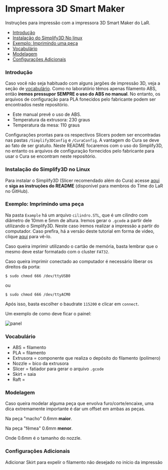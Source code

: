 # Impressora 3D Smart Maker

Instruções para impressão com a impressora 3D Smart Maker do LaR.

- [Introdução](#introduction)
- [Instalação do Simplify3D No linux](#usage)
- [Exemplo: Imprimindo uma peça](#example)
- [Vocabulário](#vocab)
- [Modelagem](#modelling)
- [Configurações Adicionais](#config)

### <a name="introduction"></a> Introdução
Caso você não seja habituado com alguns jargões de impressão 3D, veja a seção de [vocabulário](#vocab). Como no laboratório têmos apenas filamento ABS, então **iremos pressupor SEMPRE o uso do ABS no manual**. No entanto, os arquivos de configuração para PLA fonecidos pelo fabricante podem ser encontrados neste repositório.

- Este manual prevê o uso de ABS.
- Temperatura da extrusora: 230 graus
- Temperatura da mesa: 110 graus

Configurações prontas para os respectivos Slicers podem ser encontradas nas pastas ``` /Simplify3DConfig ``` e ``` /CuraConfig ```. A vantagem do Cura se deve ao fato de ser gratuito. Neste README focaremos com o uso do Simplify3D, no entanto os arquivos de configuração fornecidos pelo fabricante para usar o Cura se encontram neste repositório.

### <a name="usage"></a> Instalação do Simplify3D no Linux

Para instalar o Simplify3D (Slicer recomendado além do Cura) acesse [aqui](https://github.com/lar-deeufba/simplify3d_linux) e **siga as instruções do README** (disponível para membros do Time do LaR no GitHub).

### <a name="example"></a> Exemplo: Imprimindo uma peça
Na pasta ``` Example ``` há um arquivo  ``` cilindro.STL ```, que é um cilindro com diâmetro de 10mm e 5mm de altura. Iremos gerar o ``` .gcode ``` a partir dele utilizando o Simplify3D. Neste caso iremos realizar a impressão a partir do computador. Caso prefira, há a versão deste tutorial em forma de video, clique [aqui]() para vê-lo.



Caso queira imprimir utilizando o cartão de memória, basta lembrar que o mesmo deve estar formatado com o cluster ``` FAT32 ```.

Caso queira imprimir conectado ao computador é necessário liberar os direitos da porta:

``` $ sudo chmod 666 /dev/ttyUSB0 ```

ou

``` $ sudo chmod 666 /dev/ttyACM0 ```

Após isso, basta escolher o baudrate ``` 115200 ``` e clicar em ``` connect ```.

Um exemplo de como deve ficar o painel:

![panel](https://user-images.githubusercontent.com/24254286/82366174-2dea1780-99e8-11ea-9775-775f433d3428.png)


### <a name="vocab"></a> Vocabulário
- ABS = filamento
- PLA = filamento
- Extrusora = componente que realiza o depósito do filamento (polímero)
- Nozzle = bico da extrusora
- Slicer = fatiador para gerar o arquivo ``` .gcode ```
- Skirt = saia
- Raft =

### <a name="modelling"></a> Modelagem

Caso queira modelar alguma peça que envolva furo/corte/encaixe, uma dica extremamente importante é dar um offset em ambas as peças.

Na peça "macho" 0.6mm **maior**.

Na peça "fêmea" 0.6mm **menor**.

Onde 0.6mm é o tamanho do nozzle.

### <a name="config"></a> Configurações Adicionais

Adicionar Skirt para expelir o filamento não desejado no início da impressão